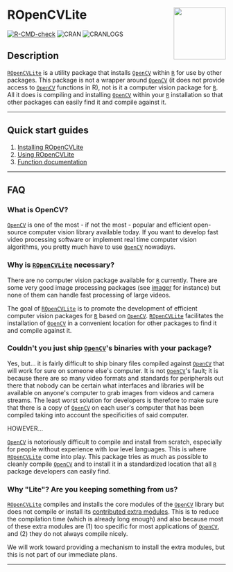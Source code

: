 # ROpenCVLite <img src="reference/figures/logo.png" align="right" alt="" width="120" />

[![R-CMD-check](https://github.com/swarm-lab/ROpenCVLite/workflows/R-CMD-check/badge.svg)](https://github.com/swarm-lab/ROpenCVLite/actions)
![CRAN](https://www.r-pkg.org/badges/version/ROpenCVLite)
![CRANLOGS](https://cranlogs.r-pkg.org/badges/ROpenCVLite)

## Description 

[`ROpenCVLite`](https://github.com/swarm-lab/ROpenCVLite) is a utility package 
that installs [`OpenCV`](https://opencv.org/) within [`R`](https://cran.r-project.org) 
for use by other packages. This package is not a wrapper around [`OpenCV`](https://opencv.org/) 
(it does not provide access to [`OpenCV`](https://opencv.org/) functions in R), 
not is it a computer vision package for [`R`](https://cran.r-project.org). All 
it does is compiling and installing [`OpenCV`](https://opencv.org/) within your 
[`R`](https://cran.r-project.org) installation so that other packages can easily 
find it and compile against it. 

---

## Quick start guides

1. [Installing ROpenCVLite](https://swarm-lab.github.io/ROpenCVLite/articles/install.html)
2. [Using ROpenCVLite](https://swarm-lab.github.io/ROpenCVLite/articles/usage.html)
3. [Function documentation](https://swarm-lab.github.io/ROpenCVLite/reference/)

---

## FAQ

### What is OpenCV? 

[`OpenCV`](https://opencv.org/) is one of the most - if not the most - popular 
and efficient open-source computer vision library available today. If you want 
to develop fast video processing software or implement real time computer vision 
algorithms, you pretty much have to use [`OpenCV`](https://opencv.org/) nowadays. 

### Why is [`ROpenCVLite`](https://github.com/swarm-lab/ROpenCVLite) necessary?

There are no computer vision package available for [`R`](https://cran.r-project.org) 
currently. There are some very good image processing packages (see 
[imager](https://dahtah.github.io/imager/) for instance) but none of them can 
handle fast processing of large videos.

The goal of [`ROpenCVLite`](https://github.com/swarm-lab/ROpenCVLite) is to 
promote the development of efficient computer vision packages for [`R`](https://cran.r-project.org) 
based on [`OpenCV`](https://opencv.org/). [`ROpenCVLite`](https://github.com/swarm-lab/ROpenCVLite)
facilitates the installation of [`OpenCV`](https://opencv.org/) in a convenient 
location for other packages to find it and compile against it. 

### Couldn't you just ship [`OpenCV`](https://opencv.org/)'s binaries with your package?

Yes, but... it is fairly difficult to ship binary files compiled against 
[`OpenCV`](https://opencv.org/) that will work for sure on someone else's computer. 
It is not [`OpenCV`](https://opencv.org/)'s fault; it is because there are so many 
video formats and standards for peripherals out there that nobody can be certain 
what interfaces and libraries will be available on anyone's computer to grab 
images from videos and camera streams. The least worst solution for developers 
is therefore to make sure that there is a copy of [`OpenCV`](https://opencv.org/) 
on each user's computer that has been compiled taking into account the 
specificities of said computer.

HOWEVER...

[`OpenCV`](https://opencv.org/) is notoriously difficult to compile and install 
from scratch, especially for people without experience with low level languages.
This is where [`ROpenCVLite`](https://github.com/swarm-lab/ROpenCVLite) come into 
play. This package tries as much as possible to cleanly compile [`OpenCV`](https://opencv.org/)
and to install it in a standardized location that all [`R`](https://cran.r-project.org) 
package developers can easily find.

### Why "Lite"? Are you keeping something from us? 

[`ROpenCVLite`](https://github.com/swarm-lab/ROpenCVLite) compiles and installs 
the core modules of the [`OpenCV`](https://opencv.org/) library but does not 
compile or install its [contributed extra modules](https://github.com/opencv/opencv_contrib).
This is to reduce the compilation time (which is already long enough) and also 
because most of these extra modules are (1) too specific for most applications of 
[`OpenCV`](https://opencv.org/), and (2) they do not always compile nicely.

We will work toward providing a mechanism to install the extra modules, but this 
is not part of our immediate plans. 

---
